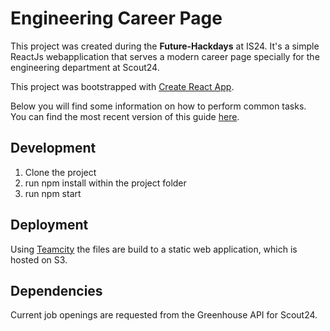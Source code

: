 # Engineering Career Page
This project was created during the **Future-Hackdays** at IS24. It's a simple ReactJs webapplication that serves a modern career page specially for the engineering department at Scout24.

This project was bootstrapped with [Create React App](https://github.com/facebookincubator/create-react-app).

Below you will find some information on how to perform common tasks.<br>
You can find the most recent version of this guide [here](https://github.com/facebookincubator/create-react-app/blob/master/packages/react-scripts/template/README.md).

## Development
1. Clone the project
2. run npm install within the project folder
3. run npm start

## Deployment
Using [Teamcity](https://teamcity.rz.is/project.html?projectId=EngineeringCareerPage)
 the files are build to a static web application, which is hosted on S3.
 
## Dependencies

Current job openings are requested from the Greenhouse API for Scout24.
 
 
